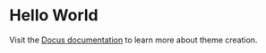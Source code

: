 # Hello World

Visit the [Docus documentation](https://docus.dev) to learn more about theme creation.
